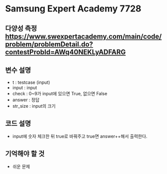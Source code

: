Samsung Expert Academy 7728
=============
다양성 측정  <https://www.swexpertacademy.com/main/code/problem/problemDetail.do?contestProbId=AWq40NEKLyADFARG>
---------------
## 변수 설명
- t : testcase (input)
- input : input
- check : 0~9가 input에 있으면 True, 없으면 False 
- answer : 정답
- str_size : input의 크기
## 코드 설명
- input에 숫자 체크한 뒤 true로 바꿔주고 true면 answer++해서 출력한다.
## 기억해야 할 것
- 쉬운 문제
